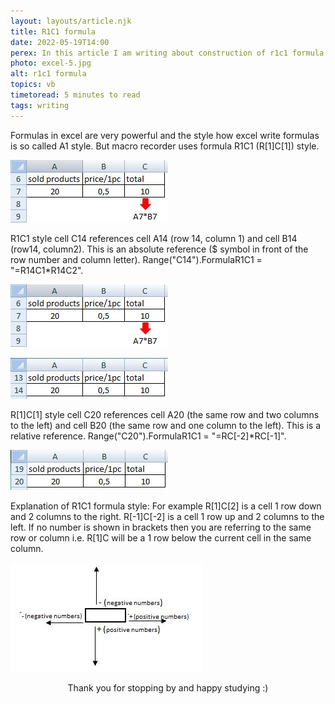```yaml
---
layout: layouts/article.njk
title: R1C1 formula
date: 2022-05-19T14:00
perex: In this article I am writing about construction of r1c1 formula in excel format
photo: excel-5.jpg
alt: r1c1 formula
topics: vb
timetoread: 5 minutes to read
tags: writing
---
```


Formulas in excel are very powerful and the style how excel write formulas is so called A1 style. But macro recorder uses formula R1C1 (R[1]C[1]) style.

![Excel5](/images/blog/excel-5.jpg)

R1C1 style
cell C14 references cell A14 (row 14, column 1) and cell B14 (row14, column2). This is an absolute reference ($ symbol in front of the row number and column letter). Range("C14").FormulaR1C1 = "=R14C1\*R14C2".

![Excel6](/images/blog/excel-6.jpg)

![Excel7](/images/blog/excel-7.jpg)

R[1]C[1] style
cell C20 references cell A20 (the same row and two columns to the left) and cell B20 (the same row and one column to the left). This is a relative reference. Range("C20").FormulaR1C1 = "=RC[-2]\*RC[-1]".

![Excel8](/images/blog/excel-8.jpg)

Explanation of R1C1 formula style:
For example R[1]C[2] is a cell 1 row down and 2 columns to the right.
R[-1]C[-2] is a cell 1 row up and 2 columns to the left.
If no number is shown in brackets then you are referring to the same row or column i.e. R[1]C will be a 1 row below the current cell in the same column.

![Excel9](/images/blog/excel-9.jpg)

<div style="text-align: center;">
Thank you for stopping by and happy studying :)
</div>
